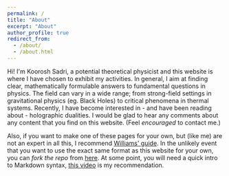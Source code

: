 ```yaml
---
permalink: /
title: "About"
excerpt: "About"
author_profile: true
redirect_from: 
  - /about/
  - /about.html
---
```


Hi! I'm Koorosh Sadri, a potential theoretical physicist and this website is where I have chosen to exhibit my activities. In general, I aim at finding clear, mathematically formulable answers to fundamental questions in physics. The field can vary in a wide range; from strong-field settings in gravitational physics (eg. Black Holes) to critical phenomena in thermal systems. Recently, I have become interested in - and have been reading about - holographic dualities. I would be glad to hear any comments about any content that you find on this website. (Feel *encouraged* to contact me.) 

Also, if you want to make one of these pages for your own, but (like me) are not an expert in all this, I recommend [Williams' guide](https://jayrobwilliams.com/posts/2020/06/academic-website/). In the unlikely event that you want to use the exact same format as this website for your own, you can *fork the repo* from [here](https://github.com/kooroshsadri/kooroshsadri.github.io). At some point, you will need a quick intro to Markdown syntax, [this video](https://www.youtube.com/watch?v=HUBNt18RFbo) is my recommendation.
